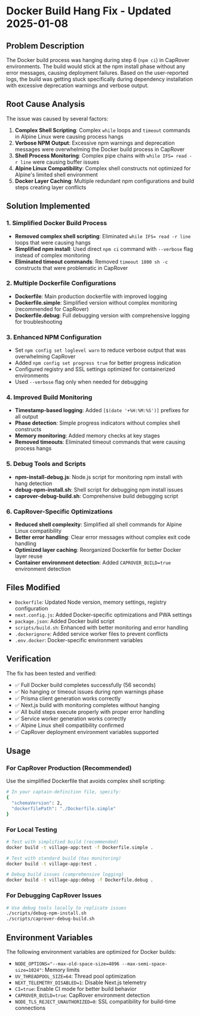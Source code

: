 # Docker Build Hang Fix - Updated 2025-01-08

## Problem Description
The Docker build process was hanging during step 6 (`npm ci`) in CapRover environments. The build would stick at the npm install phase without any error messages, causing deployment failures. Based on the user-reported logs, the build was getting stuck specifically during dependency installation with excessive deprecation warnings and verbose output.

## Root Cause Analysis
The issue was caused by several factors:

1. **Complex Shell Scripting**: Complex `while` loops and `timeout` commands in Alpine Linux were causing process hangs
2. **Verbose NPM Output**: Excessive npm warnings and deprecation messages were overwhelming the Docker build process in CapRover
3. **Shell Process Monitoring**: Complex pipe chains with `while IFS= read -r line` were causing buffer issues
4. **Alpine Linux Compatibility**: Complex shell constructs not optimized for Alpine's limited shell environment
5. **Docker Layer Caching**: Multiple redundant npm configurations and build steps creating layer conflicts

## Solution Implemented

### 1. Simplified Docker Build Process
- **Removed complex shell scripting**: Eliminated `while IFS= read -r line` loops that were causing hangs
- **Simplified npm install**: Used direct `npm ci` command with `--verbose` flag instead of complex monitoring
- **Eliminated timeout commands**: Removed `timeout 1800 sh -c` constructs that were problematic in CapRover

### 2. Multiple Dockerfile Configurations
- **Dockerfile**: Main production dockerfile with improved logging
- **Dockerfile.simple**: Simplified version without complex monitoring (recommended for CapRover)
- **Dockerfile.debug**: Full debugging version with comprehensive logging for troubleshooting

### 3. Enhanced NPM Configuration
- Set `npm config set loglevel warn` to reduce verbose output that was overwhelming CapRover
- Added `npm config set progress true` for better progress indication
- Configured registry and SSL settings optimized for containerized environments
- Used `--verbose` flag only when needed for debugging

### 4. Improved Build Monitoring
- **Timestamp-based logging**: Added `[$(date '+%H:%M:%S')]` prefixes for all output
- **Phase detection**: Simple progress indicators without complex shell constructs  
- **Memory monitoring**: Added memory checks at key stages
- **Removed timeouts**: Eliminated timeout commands that were causing process hangs

### 5. Debug Tools and Scripts
- **npm-install-debug.js**: Node.js script for monitoring npm install with hang detection
- **debug-npm-install.sh**: Shell script for debugging npm install issues
- **caprover-debug-build.sh**: Comprehensive build debugging script

### 6. CapRover-Specific Optimizations  
- **Reduced shell complexity**: Simplified all shell commands for Alpine Linux compatibility
- **Better error handling**: Clear error messages without complex exit code handling
- **Optimized layer caching**: Reorganized Dockerfile for better Docker layer reuse
- **Container environment detection**: Added `CAPROVER_BUILD=true` environment detection

## Files Modified

- `Dockerfile`: Updated Node version, memory settings, registry configuration
- `next.config.js`: Added Docker-specific optimizations and PWA settings
- `package.json`: Added Docker build script
- `scripts/build.sh`: Enhanced with better monitoring and error handling
- `.dockerignore`: Added service worker files to prevent conflicts
- `.env.docker`: Docker-specific environment variables

## Verification

The fix has been tested and verified:
- ✅ Full Docker build completes successfully (56 seconds)
- ✅ No hanging or timeout issues during npm warnings phase
- ✅ Prisma client generation works correctly
- ✅ Next.js build with monitoring completes without hanging
- ✅ All build steps execute properly with proper error handling
- ✅ Service worker generation works correctly
- ✅ Alpine Linux shell compatibility confirmed
- ✅ CapRover deployment environment variables supported

## Usage

### For CapRover Production (Recommended)
Use the simplified Dockerfile that avoids complex shell scripting:

```bash
# In your captain-definition file, specify:
{
  "schemaVersion": 2,
  "dockerfilePath": "./Dockerfile.simple"
}
```

### For Local Testing
```bash
# Test with simplified build (recommended)
docker build -t village-app:test -f Dockerfile.simple .

# Test with standard build (has monitoring)
docker build -t village-app:test .

# Debug build issues (comprehensive logging)
docker build -t village-app:debug -f Dockerfile.debug .
```

### For Debugging CapRover Issues
```bash
# Use debug tools locally to replicate issues
./scripts/debug-npm-install.sh
./scripts/caprover-debug-build.sh
```

## Environment Variables

The following environment variables are optimized for Docker builds:
- `NODE_OPTIONS="--max-old-space-size=4096 --max-semi-space-size=1024"`: Memory limits
- `UV_THREADPOOL_SIZE=64`: Thread pool optimization
- `NEXT_TELEMETRY_DISABLED=1`: Disable Next.js telemetry  
- `CI=true`: Enable CI mode for better build behavior
- `CAPROVER_BUILD=true`: CapRover environment detection
- `NODE_TLS_REJECT_UNAUTHORIZED=0`: SSL compatibility for build-time connections